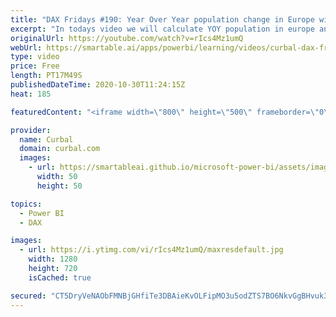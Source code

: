 ```yaml
---
title: "DAX Fridays #190: Year Over Year population change in Europe with Eurostat API"
excerpt: "In todays video we will calculate YOY population in europe and finalize the report we started on this series.   Link to Previous videos: How Eurostat API works: https://www.youtube.com/watch?v=UwXo1OcwbAg  Build a report based on Eurostat data. We will get total population and population growth and map"
originalUrl: https://youtube.com/watch?v=rIcs4Mz1umQ
webUrl: https://smartable.ai/apps/powerbi/learning/videos/curbal-dax-fridays-190-year-over-year-population-change-in-europe-with-eurostat-api/
type: video
price: Free
length: PT17M49S
publishedDateTime: 2020-10-30T11:24:15Z
heat: 185

featuredContent: "<iframe width=\"800\" height=\"500\" frameborder=\"0\" src=\"https://www.youtube.com/embed/rIcs4Mz1umQ\" allow=\"accelerometer; autoplay; encrypted-media; gyroscope; picture-in-picture\" allowfullscreen></iframe>"

provider:
  name: Curbal
  domain: curbal.com
  images:
    - url: https://smartableai.github.io/microsoft-power-bi/assets/images/organizations/curbal.com-50x50.jpg
      width: 50
      height: 50

topics:
  - Power BI
  - DAX

images:
  - url: https://i.ytimg.com/vi/rIcs4Mz1umQ/maxresdefault.jpg
    width: 1280
    height: 720
    isCached: true

secured: "CT5DryVeNAObFMNBjGHfiTe3DBAieKvOLFipMO3u5odZTS7BO6NkvGgBHvuk3DEN+izYRDKEhvaUmz6/0dSTs4OScTykIQg/pmR6tgcR1NkRHhrF0Z75L4r8L2rgZt7EK64OMpDOUzE8EChoHyS/l9WI6j4djAGdVlEUEjYoF6+faYANvDwuoDkkRKJ4TjRo7hBBhB7HkwRJvoJmBevrjgRcpGCIVFHgKg9PGz8uUZiPd0yPeI4LQ1+TUD2kOy3CEv4bFs6uiknqwYyo4QNHm6Gr8fMJDrDAjORdXoIKSvrfxHKIE8LJ8Rr5hlLBwBD/fzYT/e1ldA8W8A42pY/0nXd78UmXAi8/zLZS9tSDQqiiBOiI+ufuao7ghN0hhQhs/u16ATFhFc7tAcNmUG6GIEUsEw8TLvRGe2+ogGp7GjA=;iY/zwcR/O2liyfOM1LAUKg=="
---
```


